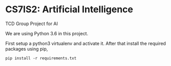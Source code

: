 # CS7IS2: Artificial Intelligence
TCD Group Project for AI

We are using Python 3.6 in this project.

First setup a python3 virtualenv and activate it. After that install the required packages using pip,
```
pip install -r requirements.txt
```
